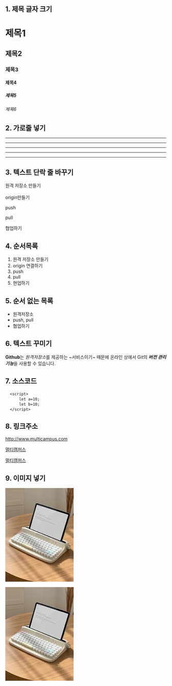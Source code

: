 ## 1. 제목 글자 크기
# 제목1
## 제목2
### 제목3
#### 제목4
##### 제목5
###### 제목6

## 2. 가로줄 넣기 <!-- -,* 3개 이상이면 되면 -->
---
--------
***
*****
* * * *

## 3. 텍스트 단락 줄 바꾸기
원격 저장소 만들기<br><br>origin만들기

push

pull

협업하기

## 4. 순서목록
1. 원격 저장소 만들기
2. origin 연결하기
3. push
4. pull
5. 현업하기

## 5. 순서 없는 목록
- 원격저장소
- push, pull
- 협업하기

## 6. 텍스트 꾸미기
**Github**는 *원격저장소*를 제공하는 ~서비스이기~ 때문에
온라인 상에서 Git의 ***버전 관리 기능***을 사용할 수 있습니다.

## 7. 소스코드
~~~
  <script>
      let a=10;
      let b=10;
  </script>
~~~

## 8. 링크주소
<http://www.multicampus.com>

[멀티캠퍼스](http://www.multicampus.com)

[멀티캠퍼스](http://www.multicampus.com, "클릭하시면 멀티캠퍼스 홈페이지로 이동합니다")

## 9. 이미지 넣기

![이미지](./003.jpg)

[![이미지](./003.jpg)](http://www.multicampus.com)
